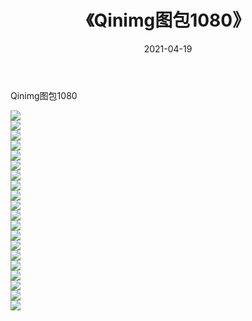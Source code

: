 ﻿---
layout: post
title:  《Qinimg图包1080》
date:   2021-04-19
img: http://imgx.orgx.ga/Qinimg图包/Qinimg图包1080/000.jpg
categories: [美女, 清纯, 唯美]
---

Qinimg图包1080

 ![](http://imgx.orgx.ga/Qinimg图包/Qinimg图包1080/001.jpg) <br>![](http://imgx.orgx.ga/Qinimg图包/Qinimg图包1080/002.jpg) <br>![](http://imgx.orgx.ga/Qinimg图包/Qinimg图包1080/003.jpg) <br>![](http://imgx.orgx.ga/Qinimg图包/Qinimg图包1080/004.jpg) <br>![](http://imgx.orgx.ga/Qinimg图包/Qinimg图包1080/005.jpg) <br>![](http://imgx.orgx.ga/Qinimg图包/Qinimg图包1080/006.jpg) <br>![](http://imgx.orgx.ga/Qinimg图包/Qinimg图包1080/007.jpg) <br>![](http://imgx.orgx.ga/Qinimg图包/Qinimg图包1080/008.jpg) <br>![](http://imgx.orgx.ga/Qinimg图包/Qinimg图包1080/009.jpg) <br>![](http://imgx.orgx.ga/Qinimg图包/Qinimg图包1080/010.jpg) <br>![](http://imgx.orgx.ga/Qinimg图包/Qinimg图包1080/011.jpg) <br>![](http://imgx.orgx.ga/Qinimg图包/Qinimg图包1080/012.jpg) <br>![](http://imgx.orgx.ga/Qinimg图包/Qinimg图包1080/013.jpg) <br>![](http://imgx.orgx.ga/Qinimg图包/Qinimg图包1080/014.jpg) <br>![](http://imgx.orgx.ga/Qinimg图包/Qinimg图包1080/015.jpg) <br>![](http://imgx.orgx.ga/Qinimg图包/Qinimg图包1080/016.jpg) <br>![](http://imgx.orgx.ga/Qinimg图包/Qinimg图包1080/017.jpg) <br>![](http://imgx.orgx.ga/Qinimg图包/Qinimg图包1080/018.jpg) <br>![](http://imgx.orgx.ga/Qinimg图包/Qinimg图包1080/019.jpg) <br>![](http://imgx.orgx.ga/Qinimg图包/Qinimg图包1080/020.jpg) <br>